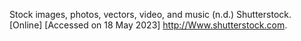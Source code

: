 Stock images, photos, vectors, video, and music (n.d.) Shutterstock. [Online] [Accessed on 18 May 2023] http://Www.shutterstock.com.

